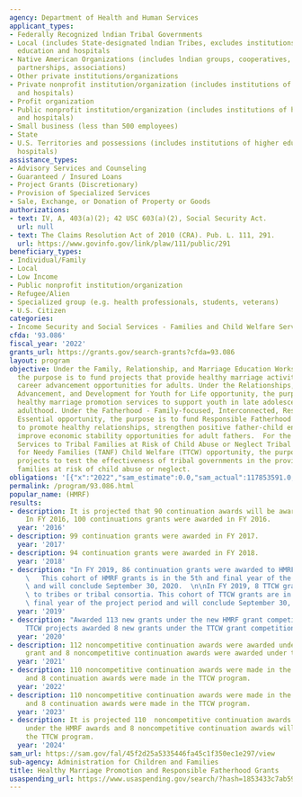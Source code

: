 ```yaml
---
agency: Department of Health and Human Services
applicant_types:
- Federally Recognized lndian Tribal Governments
- Local (includes State-designated lndian Tribes, excludes institutions of higher
  education and hospitals
- Native American Organizations (includes lndian groups, cooperatives, corporations,
  partnerships, associations)
- Other private institutions/organizations
- Private nonprofit institution/organization (includes institutions of higher education
  and hospitals)
- Profit organization
- Public nonprofit institution/organization (includes institutions of higher education
  and hospitals)
- Small business (less than 500 employees)
- State
- U.S. Territories and possessions (includes institutions of higher education and
  hospitals)
assistance_types:
- Advisory Services and Counseling
- Guaranteed / Insured Loans
- Project Grants (Discretionary)
- Provision of Specialized Services
- Sale, Exchange, or Donation of Property or Goods
authorizations:
- text: IV, A, 403(a)(2); 42 USC 603(a)(2), Social Security Act.
  url: null
- text: The Claims Resolution Act of 2010 (CRA). Pub. L. 111, 291.
  url: https://www.govinfo.gov/link/plaw/111/public/291
beneficiary_types:
- Individual/Family
- Local
- Low Income
- Public nonprofit institution/organization
- Refugee/Alien
- Specialized group (e.g. health professionals, students, veterans)
- U.S. Citizen
categories:
- Income Security and Social Services - Families and Child Welfare Services
cfda: '93.086'
fiscal_year: '2022'
grants_url: https://grants.gov/search-grants?cfda=93.086
layout: program
objective: Under the Family, Relationship, and Marriage Education Works opportunity,
  the purpose is to fund projects that provide healthy marriage activities and integrate
  career advancement opportunities for adults. Under the Relationships, Education,
  Advancement, and Development for Youth for Life opportunity, the purpose is to provide
  healthy marriage promotion services to support youth in late adolescence to early
  adulthood. Under the Fatherhood - Family-focused, Interconnected, Resilient, and
  Essential opportunity, the purpose is to fund Responsible Fatherhood promotion projects
  to promote healthy relationships, strengthen positive father-child engagement, and
  improve economic stability opportunities for adult fathers.  For the Child Welfare
  Services to Tribal Families at Risk of Child Abuse or Neglect Tribal Temporary Assistance
  for Needy Families (TANF) Child Welfare (TTCW) opportunity, the purpose is to fund
  projects to test the effectiveness of tribal governments in the provision to tribal
  families at risk of child abuse or neglect.
obligations: '[{"x":"2022","sam_estimate":0.0,"sam_actual":117853591.0,"usa_spending_actual":93083659.12},{"x":"2023","sam_estimate":117853591.0,"sam_actual":0.0,"usa_spending_actual":67836267.8},{"x":"2024","sam_estimate":117853591.0,"sam_actual":0.0,"usa_spending_actual":110877756.43}]'
permalink: /program/93.086.html
popular_name: (HMRF)
results:
- description: It is projected that 90 continuation awards will be awarded in FY 2016.
    In FY 2016, 100 continuations grants were awarded in FY 2016.
  year: '2016'
- description: 99 continuation grants were awarded in FY 2017.
  year: '2017'
- description: 94 continuation grants were awarded in FY 2018.
  year: '2018'
- description: "In FY 2019, 86 continuation grants were awarded to HMRF grantee organizations.\
    \   This cohort of HMRF grants is in the 5th and final year of the project period\
    \ and will conclude September 30, 2020.  \n\nIn FY 2019, 8 TTCW grants were awarded\
    \ to tribes or tribal consortia. This cohort of TTCW grants are in the 5th and\
    \ final year of the project period and will conclude September 30, 2020."
  year: '2019'
- description: "Awarded 113 new grants under the new HMRF grant competition.  \n\n\
    TTCW projects awarded 8 new grants under the TTCW grant competition for FY 2020."
  year: '2020'
- description: 112 noncompetitive continuation awards were awarded under the HMRF
    grant and 8 noncompetitive continuation awards were awarded under the TTCW program.
  year: '2021'
- description: 110 noncompetitive continuation awards were made in the HMRF program
    and 8 continuation awards were made in the TTCW program.
  year: '2022'
- description: 110 noncompetitive continuation awards were made in the HMRF program
    and 8 continuation awards were made in the TTCW program.
  year: '2023'
- description: It is projected 110  noncompetitive continuation awards will be made
    under the HMRF awards and 8 noncompetitive continuation awards will be made under
    the TTCW program.
  year: '2024'
sam_url: https://sam.gov/fal/45f2d25a5335446fa45c1f350ec1e297/view
sub-agency: Administration for Children and Families
title: Healthy Marriage Promotion and Responsible Fatherhood Grants
usaspending_url: https://www.usaspending.gov/search/?hash=1853433c7ab59c9314f6b2e8da75ef38
---
```

